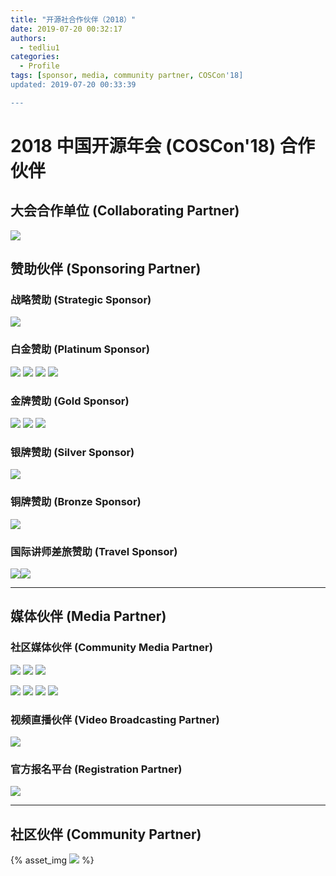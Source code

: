 ```yaml
---
title: "开源社合作伙伴（2018）"
date: 2019-07-20 00:32:17
authors:
  - tedliu1
categories:
  - Profile
tags: [sponsor, media, community partner, COSCon'18]
updated: 2019-07-20 00:33:39

---
```


# 2018 中国开源年会 (COSCon'18) 合作伙伴


## 大会合作单位 (Collaborating Partner)

![](https://uploader.shimo.im/f/sG09Rw2lFvgUidR0.png!thumbnail)


## 赞助伙伴 (Sponsoring Partner)


### 战略赞助 (Strategic Sponsor)

![](https://uploader.shimo.im/f/9G5J3tWwqBgu50fu.jpg!thumbnail)


### 白金赞助 (Platinum Sponsor)

 ![](https://uploader.shimo.im/f/Jdwj0PRmluU9H8hn.png!thumbnail) ![](https://uploader.shimo.im/f/N3aseAVSyn4PukXT.jpg!thumbnail)  ![](https://uploader.shimo.im/f/nNo1BW9TgsQuWvnT.png!thumbnail) ![](https://uploader.shimo.im/f/IvgjXEKuzp8WBDTU.jpg!thumbnail) 


### 金牌赞助 (Gold Sponsor)

 ![](https://uploader.shimo.im/f/N8ipD2wrCyERx6bQ.jpg!thumbnail) ![](https://uploader.shimo.im/f/ZVFQgswjRjI3yyEZ.png!thumbnail) ![](https://uploader.shimo.im/f/F2F3B6joBEEG6kXq.png!thumbnail) 


### 银牌赞助 (Silver Sponsor)

![](https://uploader.shimo.im/f/jaQBrvN9FH4xo5P1.jpg!thumbnail)


### 铜牌赞助 (Bronze Sponsor)

![](https://uploader.shimo.im/f/v80Hp9MCneAK675X.png!thumbnail)


### 国际讲师差旅赞助 (Travel Sponsor)

 ![](https://uploader.shimo.im/f/9G5J3tWwqBgu50fu.jpg!thumbnail)![](https://uploader.shimo.im/f/N3aseAVSyn4PukXT.jpg!thumbnail) 


---


## 媒体伙伴 (Media Partner)


### 社区媒体伙伴 (Community Media Partner)

 ![](https://uploader.shimo.im/f/HoZeGIkYdikzpWn4.png!thumbnail) ![](https://uploader.shimo.im/f/yEP4lqS4zIgz0yty.png!thumbnail) ![](https://uploader.shimo.im/f/oZqQ7yIeaaI4h4ON.png!thumbnail) 

 ![](https://uploader.shimo.im/f/dP0XhllVHkASK1uj.jpg!thumbnail) ![](https://uploader.shimo.im/f/dgWBE8W5nzs8HCb6.png!thumbnail)  ![](https://uploader.shimo.im/f/R2xo4MTtGtszdNpJ.png!thumbnail) ![](https://uploader.shimo.im/f/hc2IgQ62Vaclz1jM.png!thumbnail) 


### 视频直播伙伴 (Video Broadcasting Partner)

![](https://uploader.shimo.im/f/BlTcjkxKs80M5pob.png!thumbnail)


### 官方报名平台 (Registration Partner)

![](https://uploader.shimo.im/f/MMzZ3rs73VkLZl4F.jpg!thumbnail)


---


## 社区伙伴 (Community Partner)

{%  asset_img ![](https://uploader.shimo.im/f/jLj3UbPpVkEJCjsa.png!thumbnail) %}
